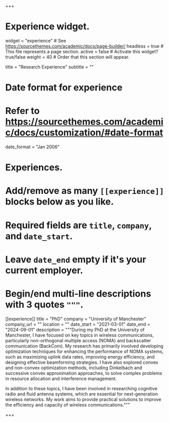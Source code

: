 +++
# Experience widget.
widget = "experience"  # See https://sourcethemes.com/academic/docs/page-builder/
headless = true  # This file represents a page section.
active = false  # Activate this widget? true/false
weight = 40  # Order that this section will appear.

title = "Research Experience"
subtitle = ""

# Date format for experience
#   Refer to https://sourcethemes.com/academic/docs/customization/#date-format
date_format = "Jan 2006"

# Experiences.
#   Add/remove as many `[[experience]]` blocks below as you like.
#   Required fields are `title`, `company`, and `date_start`.
#   Leave `date_end` empty if it's your current employer.
#   Begin/end multi-line descriptions with 3 quotes `"""`.
[[experience]]
  title = "PhD"
  company = "University of Manchester"
  company_url = ""
  location = ""
  date_start = "2021-03-01"
  date_end = "2024-09-01"
  description = """During my PhD at the University of Manchester, I have focused on key topics in wireless communications, particularly non-orthogonal multiple access (NOMA) and backscatter communication (BackCom). My research has primarily involved developing optimization techniques for enhancing the performance of NOMA systems, such as maximizing uplink data rates, improving energy efficiency, and designing effective beamforming strategies. I have also explored convex and non-convex optimization methods, including Dinkelbach and successive convex approximation approaches, to solve complex problems in resource allocation and interference management.

In addition to these topics, I have been involved in researching cognitive radio and fluid antenna systems, which are essential for next-generation wireless networks. My work aims to provide practical solutions to improve the efficiency and capacity of wireless communications."""

+++
